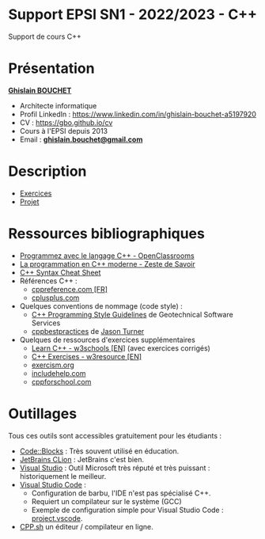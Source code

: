# Support EPSI SN1 - 2022/2023 - C++

Support de cours C++

# Présentation

**[Ghislain BOUCHET](mailto:ghislain.bouchet@gmail.com)**
* Architecte informatique
* Profil LinkedIn : https://www.linkedin.com/in/ghislain-bouchet-a5197920
* CV : https://gbo.github.io/cv
* Cours à l'EPSI depuis 2013
* Email : **ghislain.bouchet@gmail.com**


# Description
* [Exercices](./exercices/)
* [Projet](README.projet.md)


# Ressources bibliographiques
* [Programmez avec le langage C++ - OpenClassrooms](https://openclassrooms.com/fr/courses/1894236-programmez-avec-le-langage-c)
* [La programmation en C++ moderne - Zeste de Savoir](https://zestedesavoir.com/tutoriels/822/la-programmation-en-c-moderne)
* [C++ Syntax Cheat Sheet](https://github.com/gibsjose/cpp-cheat-sheet/blob/master/C%2B%2B%20Syntax.md)
* Références C++ :
  * [cppreference.com [FR]](https://fr.cppreference.com/w/)
  * [cplusplus.com](https://www.cplusplus.com/)
* Quelques conventions de nommage (code style) :
  * [C++ Programming Style Guidelines](http://geosoft.no/development/cppstyle.html) de Geotechnical Software Services
  * [cppbestpractices](https://github.com/lefticus/cppbestpractices/blob/master/03-Style.md) de [Jason Turner](https://github.com/lefticus)
* Quelques de ressources d'exercices supplémentaires
  * [Learn C++ - w3schools [EN]](https://www.w3schools.com/cpp/default.asp) (avec exercices corrigés)
  * [C++ Exercises - w3resource [EN]](https://www.w3resource.com/cpp-exercises/)
  * [exercism.org](https://exercism.org/tracks/cpp/exercises)
  * [includehelp.com](https://www.includehelp.com/cpp-programming-examples-solved-cpp-programs.aspx)
  * [cppforschool.com](http://www.cppforschool.com/index.html)

# Outillages
Tous ces outils sont accessibles gratuitement pour les étudiants :
* [Code::Blocks](http://www.codeblocks.org/) : Très souvent utilisé en éducation.
* [JetBrains CLion](https://www.jetbrains.com/clion) : JetBrains c'est bien.
* [Visual Studio](https://visualstudio.microsoft.com/fr/) : Outil Microsoft très réputé et très puissant : historiquement le meilleur.
* [Visual Studio Code](https://code.visualstudio.com/) :
  * Configuration de barbu, l'IDE n'est pas spécialisé C++.
  * Requiert un compilateur sur le système (GCC)
  * Exemple de configuration simple pour Visual Studio Code : [project.vscode](https://github.com/GBO/project.vscode).
* [CPP.sh](http://cpp.sh/) un éditeur / compilateur en ligne.

